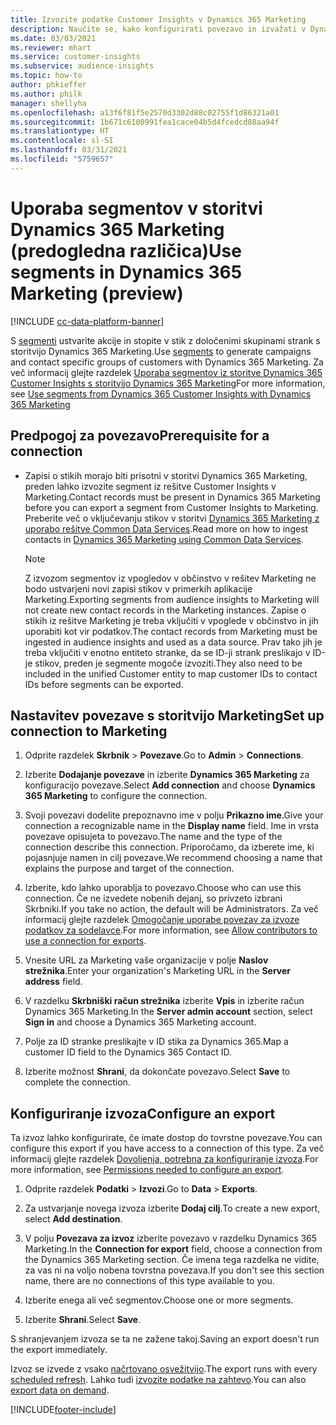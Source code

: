 ```yaml
---
title: Izvozite podatke Customer Insights v Dynamics 365 Marketing
description: Naučite se, kako konfigurirati povezavo in izvažati v Dynamics 365 Marketing.
ms.date: 03/03/2021
ms.reviewer: mhart
ms.service: customer-insights
ms.subservice: audience-insights
ms.topic: how-to
author: phkieffer
ms.author: philk
manager: shellyha
ms.openlocfilehash: a13f6f81f5e2570d3302d88c02755f1d86321a01
ms.sourcegitcommit: 1b671c6100991fea1cace04b5d4fcedcd88aa94f
ms.translationtype: HT
ms.contentlocale: sl-SI
ms.lasthandoff: 03/31/2021
ms.locfileid: "5759657"
---
```

# <a name="use-segments-in-dynamics-365-marketing-preview"></a><span data-ttu-id="b664e-103">Uporaba segmentov v storitvi Dynamics 365 Marketing (predogledna različica)</span><span class="sxs-lookup"><span data-stu-id="b664e-103">Use segments in Dynamics 365 Marketing (preview)</span></span>

[!INCLUDE [cc-data-platform-banner](../includes/cc-data-platform-banner.md)]

<span data-ttu-id="b664e-104">S [segmenti](segments.md) ustvarite akcije in stopite v stik z določenimi skupinami strank s storitvijo Dynamics 365 Marketing.</span><span class="sxs-lookup"><span data-stu-id="b664e-104">Use [segments](segments.md) to generate campaigns and contact specific groups of customers with Dynamics 365 Marketing.</span></span> <span data-ttu-id="b664e-105">Za več informacij glejte razdelek [Uporaba segmentov iz storitve Dynamics 365 Customer Insights s storitvijo Dynamics 365 Marketing](/dynamics365/marketing/customer-insights-segments)</span><span class="sxs-lookup"><span data-stu-id="b664e-105">For more information, see [Use segments from Dynamics 365 Customer Insights with Dynamics 365 Marketing](/dynamics365/marketing/customer-insights-segments)</span></span>

## <a name="prerequisite-for-a-connection"></a><span data-ttu-id="b664e-106">Predpogoj za povezavo</span><span class="sxs-lookup"><span data-stu-id="b664e-106">Prerequisite for a connection</span></span>

- <span data-ttu-id="b664e-107">Zapisi o stikih morajo biti prisotni v storitvi Dynamics 365 Marketing, preden lahko izvozite segment iz rešitve Customer Insights v Marketing.</span><span class="sxs-lookup"><span data-stu-id="b664e-107">Contact records must be present in Dynamics 365 Marketing before you can export a segment from Customer Insights to Marketing.</span></span> <span data-ttu-id="b664e-108">Preberite več o vključevanju stikov v storitvi [Dynamics 365 Marketing z uporabo rešitve Common Data Services](connect-power-query.md).</span><span class="sxs-lookup"><span data-stu-id="b664e-108">Read more on how to ingest contacts in [Dynamics 365 Marketing using Common Data Services](connect-power-query.md).</span></span>

  > [!NOTE]
  > <span data-ttu-id="b664e-109">Z izvozom segmentov iz vpogledov v občinstvo v rešitev Marketing ne bodo ustvarjeni novi zapisi stikov v primerkih aplikacije Marketing.</span><span class="sxs-lookup"><span data-stu-id="b664e-109">Exporting segments from audience insights to Marketing will not create new contact records in the Marketing instances.</span></span> <span data-ttu-id="b664e-110">Zapise o stikih iz rešitve Marketing je treba vključiti v vpoglede v občinstvo in jih uporabiti kot vir podatkov.</span><span class="sxs-lookup"><span data-stu-id="b664e-110">The contact records from Marketing must be ingested in audience insights and used as a data source.</span></span> <span data-ttu-id="b664e-111">Prav tako jih je treba vključiti v enotno entiteto stranke, da se ID-ji strank preslikajo v ID-je stikov, preden je segmente mogoče izvoziti.</span><span class="sxs-lookup"><span data-stu-id="b664e-111">They also need to be included in the unified Customer entity to map customer IDs to contact IDs before segments can be exported.</span></span>

## <a name="set-up-connection-to-marketing"></a><span data-ttu-id="b664e-112">Nastavitev povezave s storitvijo Marketing</span><span class="sxs-lookup"><span data-stu-id="b664e-112">Set up connection to Marketing</span></span>

1. <span data-ttu-id="b664e-113">Odprite razdelek **Skrbnik** > **Povezave**.</span><span class="sxs-lookup"><span data-stu-id="b664e-113">Go to **Admin** > **Connections**.</span></span>

1. <span data-ttu-id="b664e-114">Izberite **Dodajanje povezave** in izberite **Dynamics 365 Marketing** za konfiguracijo povezave.</span><span class="sxs-lookup"><span data-stu-id="b664e-114">Select **Add connection** and choose **Dynamics 365 Marketing** to configure the connection.</span></span>

1. <span data-ttu-id="b664e-115">Svoji povezavi dodelite prepoznavno ime v polju **Prikazno ime**.</span><span class="sxs-lookup"><span data-stu-id="b664e-115">Give your connection a recognizable name in the **Display name** field.</span></span> <span data-ttu-id="b664e-116">Ime in vrsta povezave opisujeta to povezavo.</span><span class="sxs-lookup"><span data-stu-id="b664e-116">The name and the type of the connection describe this connection.</span></span> <span data-ttu-id="b664e-117">Priporočamo, da izberete ime, ki pojasnjuje namen in cilj povezave.</span><span class="sxs-lookup"><span data-stu-id="b664e-117">We recommend choosing a name that explains the purpose and target of the connection.</span></span>

1. <span data-ttu-id="b664e-118">Izberite, kdo lahko uporablja to povezavo.</span><span class="sxs-lookup"><span data-stu-id="b664e-118">Choose who can use this connection.</span></span> <span data-ttu-id="b664e-119">Če ne izvedete nobenih dejanj, so privzeto izbrani Skrbniki.</span><span class="sxs-lookup"><span data-stu-id="b664e-119">If you take no action, the default will be Administrators.</span></span> <span data-ttu-id="b664e-120">Za več informacij glejte razdelek [Omogočanje uporabe povezav za izvoze podatkov za sodelavce](connections.md#allow-contributors-to-use-a-connection-for-exports).</span><span class="sxs-lookup"><span data-stu-id="b664e-120">For more information, see [Allow contributors to use a connection for exports](connections.md#allow-contributors-to-use-a-connection-for-exports).</span></span>

1. <span data-ttu-id="b664e-121">Vnesite URL za Marketing vaše organizacije v polje **Naslov strežnika**.</span><span class="sxs-lookup"><span data-stu-id="b664e-121">Enter your organization's Marketing URL in the **Server address** field.</span></span>

1. <span data-ttu-id="b664e-122">V razdelku **Skrbniški račun strežnika** izberite **Vpis** in izberite račun Dynamics 365 Marketing.</span><span class="sxs-lookup"><span data-stu-id="b664e-122">In the **Server admin account** section, select **Sign in** and choose a Dynamics 365 Marketing account.</span></span>

1. <span data-ttu-id="b664e-123">Polje za ID stranke preslikajte v ID stika za Dynamics 365.</span><span class="sxs-lookup"><span data-stu-id="b664e-123">Map a customer ID field to the Dynamics 365 Contact ID.</span></span>

1. <span data-ttu-id="b664e-124">Izberite možnost **Shrani**, da dokončate povezavo.</span><span class="sxs-lookup"><span data-stu-id="b664e-124">Select **Save** to complete the connection.</span></span> 

## <a name="configure-an-export"></a><span data-ttu-id="b664e-125">Konfiguriranje izvoza</span><span class="sxs-lookup"><span data-stu-id="b664e-125">Configure an export</span></span>

<span data-ttu-id="b664e-126">Ta izvoz lahko konfigurirate, če imate dostop do tovrstne povezave.</span><span class="sxs-lookup"><span data-stu-id="b664e-126">You can configure this export if you have access to a connection of this type.</span></span> <span data-ttu-id="b664e-127">Za več informacij glejte razdelek [Dovoljenja, potrebna za konfiguriranje izvoza](export-destinations.md#set-up-a-new-export).</span><span class="sxs-lookup"><span data-stu-id="b664e-127">For more information, see [Permissions needed to configure an export](export-destinations.md#set-up-a-new-export).</span></span>

1. <span data-ttu-id="b664e-128">Odprite razdelek **Podatki** > **Izvozi**.</span><span class="sxs-lookup"><span data-stu-id="b664e-128">Go to **Data** > **Exports**.</span></span>

1. <span data-ttu-id="b664e-129">Za ustvarjanje novega izvoza izberite **Dodaj cilj**.</span><span class="sxs-lookup"><span data-stu-id="b664e-129">To create a new export, select **Add destination**.</span></span>

1. <span data-ttu-id="b664e-130">V polju **Povezava za izvoz** izberite povezavo v razdelku Dynamics 365 Marketing.</span><span class="sxs-lookup"><span data-stu-id="b664e-130">In the **Connection for export** field, choose a connection from the Dynamics 365 Marketing section.</span></span> <span data-ttu-id="b664e-131">Če imena tega razdelka ne vidite, za vas ni na voljo nobena tovrstna povezava.</span><span class="sxs-lookup"><span data-stu-id="b664e-131">If you don't see this section name, there are no connections of this type available to you.</span></span>

1. <span data-ttu-id="b664e-132">Izberite enega ali več segmentov.</span><span class="sxs-lookup"><span data-stu-id="b664e-132">Choose one or more segments.</span></span>

1. <span data-ttu-id="b664e-133">Izberite **Shrani**.</span><span class="sxs-lookup"><span data-stu-id="b664e-133">Select **Save**.</span></span>

<span data-ttu-id="b664e-134">S shranjevanjem izvoza se ta ne zažene takoj.</span><span class="sxs-lookup"><span data-stu-id="b664e-134">Saving an export doesn't run the export immediately.</span></span>

<span data-ttu-id="b664e-135">Izvoz se izvede z vsako [načrtovano osvežitvijo](system.md#schedule-tab).</span><span class="sxs-lookup"><span data-stu-id="b664e-135">The export runs with every [scheduled refresh](system.md#schedule-tab).</span></span> <span data-ttu-id="b664e-136">Lahko tudi [izvozite podatke na zahtevo](export-destinations.md#run-exports-on-demand).</span><span class="sxs-lookup"><span data-stu-id="b664e-136">You can also [export data on demand](export-destinations.md#run-exports-on-demand).</span></span> 

[!INCLUDE[footer-include](../includes/footer-banner.md)]
